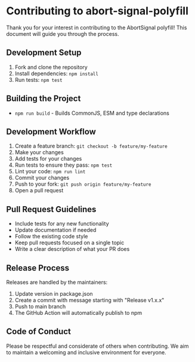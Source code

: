 # Contributing to abort-signal-polyfill

Thank you for your interest in contributing to the AbortSignal polyfill! This document will guide you through the process.

## Development Setup

1. Fork and clone the repository
2. Install dependencies: `npm install`
3. Run tests: `npm test`

## Building the Project

- `npm run build` - Builds CommonJS, ESM and type declarations

## Development Workflow

1. Create a feature branch: `git checkout -b feature/my-feature`
2. Make your changes
3. Add tests for your changes
4. Run tests to ensure they pass: `npm test`
5. Lint your code: `npm run lint`
6. Commit your changes
7. Push to your fork: `git push origin feature/my-feature`
8. Open a pull request

## Pull Request Guidelines

- Include tests for any new functionality
- Update documentation if needed
- Follow the existing code style
- Keep pull requests focused on a single topic
- Write a clear description of what your PR does

## Release Process

Releases are handled by the maintainers:

1. Update version in package.json
2. Create a commit with message starting with "Release v1.x.x"
3. Push to main branch
4. The GitHub Action will automatically publish to npm

## Code of Conduct

Please be respectful and considerate of others when contributing. We aim to maintain a welcoming and inclusive environment for everyone.
